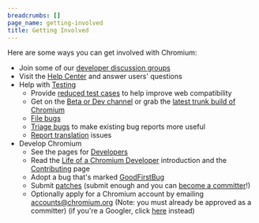 ```yaml
---
breadcrumbs: []
page_name: getting-involved
title: Getting Involved
---
```


Here are some ways you can get involved with Chromium:

*   Join some of our [developer discussion
            groups](/developers/discussion-groups)
*   Visit the [Help
            Center](https://productforums.google.com/forum/#!forum/chrome) and
            answer users' questions
*   Help with [Testing](/for-testers)
    *   Provide [reduced test cases](/system/errors/NodeNotFound) to
                help improve web compatibility
    *   Get on the [Beta or Dev channel](/getting-involved/dev-channel)
                or grab the [latest trunk build of
                Chromium](/getting-involved/download-chromium)
    *   [File bugs](http://code.google.com/p/chromium/issues/entry)
    *   [Triage bugs](/getting-involved/bug-triage) to make existing bug
                reports more useful
    *   [Report
                translation](http://code.google.com/p/chromium/issues/entry)
                issues
*   Develop Chromium
    *   See the pages for [Developers](/developers)
    *   Read the [Life of a Chromium
                Developer](https://docs.google.com/a/google.com/present/view)
                introduction and the
                [Contributing](/developers/contributing-code) page
    *   Adopt a bug that's marked
                [GoodFirstBug](http://code.google.com/p/chromium/issues/list)
    *   Submit [patches](/developers/contributing-code) (submit enough
                and you can [become a
                committer](/getting-involved/become-a-committer)!)
    *   Optionally apply for a Chromium account by emailing
                [accounts@chromium.org](mailto:accounts@chromium.org) (Note: you
                must already be approved as a committer) (if you're a Googler,
                click
                [here](https://docs.google.com/forms/d/e/1FAIpQLSfihgUcSmNz3g1iGIyHX-n9NWUi2oCuMh8JtKJGR2gPZiQnKw/viewform)
                instead)